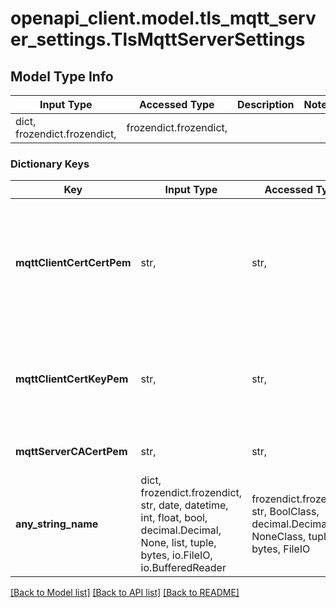 # openapi_client.model.tls_mqtt_server_settings.TlsMqttServerSettings

## Model Type Info
Input Type | Accessed Type | Description | Notes
------------ | ------------- | ------------- | -------------
dict, frozendict.frozendict,  | frozendict.frozendict,  |  | 

### Dictionary Keys
Key | Input Type | Accessed Type | Description | Notes
------------ | ------------- | ------------- | ------------- | -------------
**mqttClientCertCertPem** | str,  | str,  | Client certificate in PEM format. To be used during TLS communicationwith mqtt server. Only provide if mqtt server needs mutual (client-cert) authentication | [optional] 
**mqttClientCertKeyPem** | str,  | str,  | Client certificate Private key in PEM format.Only provide if mqtt server needs mutual (client-cert) authentication | [optional] 
**mqttServerCACertPem** | str,  | str,  | CA certificate of the mqtt server in PEM format. | [optional] 
**any_string_name** | dict, frozendict.frozendict, str, date, datetime, int, float, bool, decimal.Decimal, None, list, tuple, bytes, io.FileIO, io.BufferedReader | frozendict.frozendict, str, BoolClass, decimal.Decimal, NoneClass, tuple, bytes, FileIO | any string name can be used but the value must be the correct type | [optional]

[[Back to Model list]](../../README.md#documentation-for-models) [[Back to API list]](../../README.md#documentation-for-api-endpoints) [[Back to README]](../../README.md)

